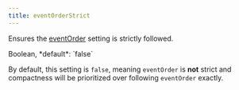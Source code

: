 ```yaml
---
title: eventOrderStrict
---
```


Ensures the [eventOrder](eventOrder) setting is strictly followed.

<div class='spec' markdown='1'>
Boolean, *default*: `false`
</div>

By default, this setting is `false`, meaning `eventOrder` is **not** strict and compactness will be prioritized over following `eventOrder` exactly.
